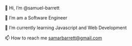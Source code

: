 👋 Hi, I’m @samuel-barrett

👀 I’m am a Software Engineer

🌱 I’m currently learning Javascript and Web Development

📫 How to reach me samarbarrett@gmail.com

